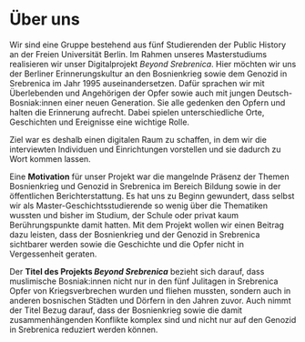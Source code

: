 # Über uns

Wir sind eine Gruppe bestehend aus fünf Studierenden der Public
History an der Freien Universität Berlin. Im Rahmen unseres
Masterstudiums realisieren wir unser Digitalprojekt *Beyond Srebrenica*. Hier möchten wir
uns der Berliner Erinnerungskultur an den Bosnienkrieg sowie dem
Genozid in Srebrenica im Jahr 1995 auseinandersetzen.  Dafür sprachen wir mit Überlebenden und Angehörigen der Opfer sowie auch mit jungen Deutsch-Bosniak:innen einer neuen Generation. Sie alle gedenken den Opfern und halten die Erinnerung aufrecht. Dabei spielen unterschiedliche Orte, Geschichten und Ereignisse eine wichtige Rolle. 

Ziel war es deshalb einen digitalen Raum zu schaffen, in dem wir die interviewten Individuen und Einrichtungen vorstellen und sie dadurch zu Wort kommen lassen.

Eine **Motivation** für unser Projekt war die mangelnde Präsenz der Themen Bosnienkrieg und Genozid in Srebrenica
im Bereich Bildung sowie in der öffentlichen Berichterstattung. Es
hat uns zu Beginn gewundert, dass selbst wir als Master-Geschichtsstudierende so wenig
über die Thematiken wussten und bisher im Studium, der Schule oder
privat kaum Berührungspunkte damit hatten. Mit dem Projekt wollen
wir einen Beitrag dazu leisten, dass der Bosnienkrieg und der Genozid
in Srebrenica sichtbarer werden sowie die Geschichte und die 
Opfer nicht in Vergessenheit geraten.

Der **Titel des Projekts *Beyond Srebrenica*** bezieht sich darauf,
dass muslimische Bosniak:innen nicht nur in den fünf Julitagen in
Srebrenica Opfer von Kriegsverbrechen wurden und fliehen mussten,
sondern auch in anderen bosnischen Städten und Dörfern in den
Jahren zuvor. Auch nimmt der Titel Bezug darauf, dass der
Bosnienkrieg sowie die damit zusammenhängenden Konflikte komplex
sind und nicht nur auf den Genozid in Srebrenica reduziert werden
können.
